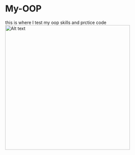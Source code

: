 # My-OOP

this is where I test my oop skills and prctice code<br>
<img src="Image/my-photo.jpg" alt="Alt text" width="400">
